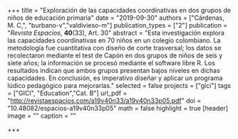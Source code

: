 +++
title = "Exploración de las capacidades coordinativas en dos grupos de niños de educación primaria"
date = "2019-09-30"
authors = ["Cárdenas, M. C,", "burbano-v","valdivieso-m"]
publication_types = ["2"]
publication = "*Revista Espacios*, **40**(33), Art. 30"
abstract = "Esta investigación explora las capacidades coordinativas en 70 niños en un colegio colombiano. La metodología fue cuantitativa con diseño de corte trasversal; los datos se recolectaron mediante el test de Capón en dos grupos de niños de seis y siete años; la información se procesó mediante el software libre R. Los resultados indican que ambos grupos presentan bajos niveles en dichas capacidades. En conclusión, es imperativo diseñar y aplicar un programa lúdico pedagógico para mejorarlas."
selected = false
projects = ["gici"]
tags = ["GICI", "Education","Cat. B"]
url_pdf = "http://revistaespacios.com/a19v40n33/a19v40n33p05.pdf"
doi = "10.48082/espacios-a19v40n33p05"
math = false
highlight = true
[header]
image = ""
caption = ""

+++
